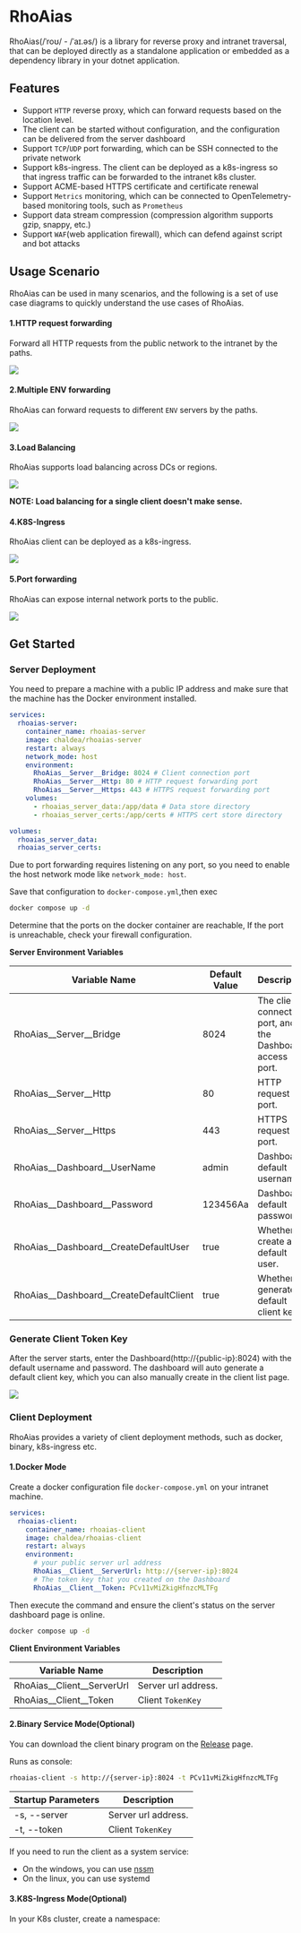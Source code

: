 # RhoAias

RhoAias(/ˈroʊ/ - /ˈaɪ.əs/) is a library for reverse proxy and intranet traversal, that can be deployed directly as a standalone application or embedded as a dependency library in your dotnet application.

## Features

- Support `HTTP` reverse proxy, which can forward requests based on the location level.
- The client can be started without configuration, and the configuration can be delivered from the server dashboard
- Support `TCP`/`UDP` port forwarding, which can be SSH connected to the private network
- Support k8s-ingress. The client can be deployed as a k8s-ingress so that ingress traffic can be forwarded to the intranet k8s cluster.
- Support ACME-based HTTPS certificate and certificate renewal
- Support `Metrics` monitoring, which can be connected to OpenTelemetry-based monitoring tools, such as `Prometheus`
- Support data stream compression (compression algorithm supports gzip, snappy, etc.)
- Support `WAF`(web application firewall), which can defend against script and bot attacks

## Usage Scenario

RhoAias can be used in many scenarios, and the following is a set of use case diagrams to quickly understand the use cases of RhoAias.

#### 1.HTTP request forwarding

Forward all HTTP requests from the public network to the intranet by the paths.

![](docs/imgs/http-forwarding.svg)

#### 2.Multiple ENV forwarding

RhoAias can forward requests to different `ENV` servers by the paths.

![](docs/imgs/multiple-env.svg)

#### 3.Load Balancing

RhoAias supports load balancing across DCs or regions.

![](docs/imgs/load-balancing.svg)

**NOTE: Load balancing for a single client doesn't make sense.**

#### 4.K8S-Ingress

RhoAias client can be deployed as a k8s-ingress.

![](docs/imgs/k8s-ingress.svg)

#### 5.Port forwarding

RhoAias can expose internal network ports to the public.

![](docs/imgs/port-forwarding.svg)

## Get Started

### Server Deployment

You need to prepare a machine with a public IP address and make sure that the machine has the Docker environment installed.

```yml
services:
  rhoaias-server:
    container_name: rhoaias-server
    image: chaldea/rhoaias-server
    restart: always
    network_mode: host
    environment:
      RhoAias__Server__Bridge: 8024 # Client connection port
      RhoAias__Server__Http: 80 # HTTP request forwarding port
      RhoAias__Server__Https: 443 # HTTPS request forwarding port
    volumes:
      - rhoaias_server_data:/app/data # Data store directory
      - rhoaias_server_certs:/app/certs # HTTPS cert store directory

volumes:
  rhoaias_server_data:
  rhoaias_server_certs:
```

Due to port forwarding requires listening on any port, so you need to enable the host network mode like `network_mode: host`.

Save that configuration to `docker-compose.yml`,then exec

```sh
docker compose up -d
```

Determine that the ports on the docker container are reachable, If the port is unreachable, check your firewall configuration.

**Server Environment Variables**

| Variable Name                               | Default Value | Description                                                |
| ------------------------------------------- | ------------- | ---------------------------------------------------------- |
| RhoAias\_\_Server\_\_Bridge                 | 8024          | The client connection port, and the Dashboard access port. |
| RhoAias\_\_Server\_\_Http                   | 80            | HTTP request port.                                         |
| RhoAias\_\_Server\_\_Https                  | 443           | HTTPS request port.                                        |
| RhoAias\_\_Dashboard\_\_UserName            | admin         | Dashboard default username.                                |
| RhoAias\_\_Dashboard\_\_Password            | 123456Aa      | Dashboard default password.                                |
| RhoAias\_\_Dashboard\_\_CreateDefaultUser   | true          | Whether to create a default user.                          |
| RhoAias\_\_Dashboard\_\_CreateDefaultClient | true          | Whether to generate a default client key.                  |

### Generate Client Token Key

After the server starts, enter the Dashboard(http://{public-ip}:8024) with the default username and password. The dashboard will auto generate a default client key, which you can also manually create in the client list page.

![](docs/imgs/client-list.png)

### Client Deployment

RhoAias provides a variety of client deployment methods, such as docker, binary, k8s-ingress etc.

#### 1.Docker Mode

Create a docker configuration file `docker-compose.yml` on your intranet machine.

```yml
services:
  rhoaias-client:
    container_name: rhoaias-client
    image: chaldea/rhoaias-client
    restart: always
    environment:
      # your public server url address
      RhoAias__Client__ServerUrl: http://{server-ip}:8024
      # The token key that you created on the Dashboard
      RhoAias__Client__Token: PCv11vMiZkigHfnzcMLTFg
```

Then execute the command and ensure the client's status on the server dashboard page is online.

```sh
docker compose up -d
```

**Client Environment Variables**

| Variable Name                  | Description         |
| ------------------------------ | ------------------- |
| RhoAias\_\_Client\_\_ServerUrl | Server url address. |
| RhoAias\_\_Client\_\_Token     | Client `TokenKey`   |

#### 2.Binary Service Mode(Optional)

You can download the client binary program on the [Release](https://github.com/chaldea/rho-aias/releases) page.

Runs as console:

```sh
rhoaias-client -s http://{server-ip}:8024 -t PCv11vMiZkigHfnzcMLTFg
```

| Startup Parameters | Description         |
| ------------------ | ------------------- |
| -s, --server       | Server url address. |
| -t, --token        | Client `TokenKey`   |


If you need to run the client as a system service:

* On the windows, you can use [nssm](https://nssm.cc/usage)
* On the linux, you can use systemd

#### 3.K8S-Ingress Mode(Optional)

In your K8s cluster, create a namespace:
```bash

```


